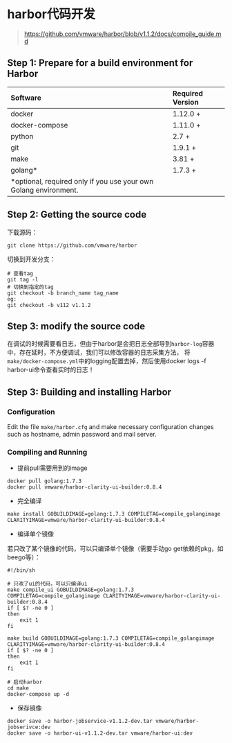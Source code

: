 # harbor代码开发

> https://github.com/vmware/harbor/blob/v1.1.2/docs/compile_guide.md

## Step 1: Prepare for a build environment for Harbor

|Software|Required Version|
|:--|:--|
|docker|1.12.0 +|
|docker-compose|1.11.0 +|
|python|2.7 +|
|git|1.9.1 +|
|make|3.81 +|
|golang*|1.7.3 +|
|*optional, required only if you use your own Golang environment.	||

## Step 2: Getting the source code

下载源码：  
```
git clone https://github.com/vmware/harbor
```

切换到开发分支：  
```
# 查看tag
git tag -l
# 切换到指定的tag
git checkout -b branch_name tag_name
eg:
git checkout -b v112 v1.1.2
```

## Step 3: modify the source code

在调试的时候需要看日志，但由于harbor是会把日志全部导到`harbor-log`容器中，存在延时，不方便调试，我们可以修改容器的日志采集方法，
将`make/docker-compose.yml`中的logging配置去掉，然后使用docker logs -f harbor-ui命令查看实时的日志！  

## Step 3: Building and installing Harbor

### Configuration

Edit the file `make/harbor.cfg` and make necessary configuration changes such as hostname, admin password and mail server.

### Compiling and Running

- 提前pull需要用到的image  
```
docker pull golang:1.7.3 
docker pull vmware/harbor-clarity-ui-builder:0.8.4
```

- 完全编译  
```
make install GOBUILDIMAGE=golang:1.7.3 COMPILETAG=compile_golangimage CLARITYIMAGE=vmware/harbor-clarity-ui-builder:0.8.4
```

- 编译单个镜像  

若只改了某个镜像的代码，可以只编译单个镜像（需要手动go get依赖的pkg，如beego等）：  
```
#!/bin/sh

# 只改了ui的代码，可以只编译ui
make compile_ui GOBUILDIMAGE=golang:1.7.3 COMPILETAG=compile_golangimage CLARITYIMAGE=vmware/harbor-clarity-ui-builder:0.8.4
if [ $? -ne 0 ]
then
    exit 1
fi

make build GOBUILDIMAGE=golang:1.7.3 COMPILETAG=compile_golangimage CLARITYIMAGE=vmware/harbor-clarity-ui-builder:0.8.4
if [ $? -ne 0 ]
then
    exit 1
fi

# 启动harbor
cd make
docker-compose up -d
```

- 保存镜像  
```
docker save -o harbor-jobservice-v1.1.2-dev.tar vmware/harbor-jobserivce:dev
docker save -o harbor-ui-v1.1.2-dev.tar vmware/harbor-ui:dev
```
